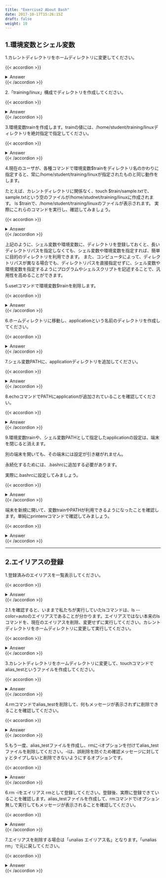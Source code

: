 ```yaml
---
title: "Exercise2 About Bash"
date: 2017-10-17T15:26:15Z
draft: false
weight: 10
---
```


## 1.環境変数とシェル変数

1.カレントディレクトリをホームディレクトリに変更してください。

{{< accordion >}}
<details style="margin-top: 10px;">
<summary>Answer</summary>
<div>
<pre>
$ cd
$ pwd
/home/student
</pre>
</div>
</details>
{{< /accordion >}}

2.「training/linux」構成でディレクトリを作成してください。

{{< accordion >}}
<details style="margin-top: 10px;">
<summary>Answer</summary>
<div>
<pre>
$ mkdir -p training/linux
$ ls training/
linux
</pre>
</div>
</details>
{{< /accordion >}}

3.環境変数trainを作成します。trainの値には、/home/student/training/linuxディレクトリを絶対指定で指定してください。

{{< accordion >}}
<details style="margin-top: 10px;">
<summary>Answer</summary>
<div>
<pre>
$ train='/home/student/training/linux/'
$ export train='/home/student/training/linux/'
</pre>
</div>
</details>
{{< /accordion >}}

4.現在のユーザが、各種コマンドで環境変数$trainをディレクトリ名のかわりに指定すると、常に/home/student/training/linuxが指定されたものと同じ動作をします。

たとえば、カレントディレクトリに関係なく、touch $train/sample.txtで、sample.txtという空のファイルが/home/studnet/training/linuxに作成されます。
ls $trainで、/home/student/training/linuxのファイルが表示されます。
実際にこれらのコマンドを実行し、確認してみましょう。

{{< accordion >}}
<details style="margin-top: 10px;">
<summary>Answer</summary>
<div>
<pre>
$ cd /
$ touch $train/sample.txt
$ ls $train
sample.txt
</pre>
</div>
</details>
{{< /accordion >}}

上記のように、シェル変数や環境変数に、ディレクトリを登録しておくと、長いディレクトリパスを指定しなくても、シェル変数や環境変数を指定すれば、簡単に目的のディレクトリを利用できます。
また、コンピュータによって、ディレクトリパスが異なる場合でも、ディレクトリパスを直接指定せずに、シェル変数や環境変数を指定するようにプログラムやシェルスクリプトを記述することで、汎用性を高めることができます。

5.usetコマンドで環境変数$trainを削除します。

{{< accordion >}}
<details style="margin-top: 10px;">
<summary>Answer</summary>
<div>
<pre>
$ unset train
</pre>
</div>
</details>
{{< /accordion >}}

6.ホームディレクトリに移動し、applicationという名前のディレクトリを作成してください。

{{< accordion >}}
<details style="margin-top: 10px;">
<summary>Answer</summary>
<div>
<pre>
$ cd
$ pwd
/home/student
$ mkdir application
application     sample_web.zip  ダウンロード  デスクトップ  ビデオ  画像
sample_web.log  training        テンプレート  ドキュメント  音楽    公開
</pre>
</div>
</details>
{{< /accordion >}}

7.シェル変数PATHに、applicationディレクトリを追加してください。

{{< accordion >}}
<details style="margin-top: 10px;">
<summary>Answer</summary>
<div>
<pre>
$ PATH=$PATH:/home/student/application
</pre>
</div>
</details>
{{< /accordion >}}

8.echoコマンドでPATHにapplicationが追加されていることを確認してください。

{{< accordion >}}
<details style="margin-top: 10px;">
<summary>Answer</summary>
<div>
<pre>
$ echo $PATH
/home/student/.local/bin:/home/student/bin:/usr/local/bin:/usr/bin:/usr/local/sbin:/usr/sbin:/home/student/application
</pre>
</div>
</details>
{{< /accordion >}}

9.環境変数trainや、シェル変数PATHとして指定したapplicationの設定は、端末を閉じると消えます。

別の端末を開いても、その端末には設定が引き継がれません。

永続化するためには、.bashrcに追加する必要があります。

実際に.bashrcに設定してみましょう。

{{< accordion >}}
<details style="margin-top: 10px;">
<summary>Answer</summary>
<div>
<pre>
$ vim ~/.bashrc

----------------[Shift]+[g]で最終行にカーソルを移動して追記------------------------
# .bashrc

# Source global definitions
if [ -f /etc/bashrc ]; then
        . /etc/bashrc
fi

# User specific environment
PATH="$HOME/.local/bin:$HOME/bin:$PATH"
export PATH

# Uncomment the following line if you don't like systemctl's auto-paging feature:
# export SYSTEMD_PAGER=

# User specific aliases and functions
PATH=$PATH:~/application
----------------[Esc + :wq]で保存終了---------------------------------------------
</pre>
</div>
</details>
{{< /accordion >}}

端末を新規に開いて、変数trainやPATHが利用できるようになったことを確認します。単純にprintenvコマンドで確認してみましょう。

{{< accordion >}}
<details style="margin-top: 10px;">
<summary>Answer</summary>
<div>
<pre>
$ printenv PATH
/home/student/.local/bin:/home/student/bin:/usr/local/bin:/usr/bin:/usr/local/sbin:/usr/sbin:/home/student/application
</pre>
</div>
</details>
{{< /accordion >}}

***

## 2.エイリアスの登録

1.登録済みのエイリアスを一覧表示してください。

{{< accordion >}}
<details style="margin-top: 10px;">
<summary>Answer</summary>
<div>
<pre>
$ alias
/home/student/.local/bin:/home/student/bin:/usr/local/bin:/usr/bin:/usr/local/sbin:/usr/sbin:/home/student/application
[student@localhost ~]$ alias
alias egrep='egrep --color=auto'
alias fgrep='fgrep --color=auto'
alias grep='grep --color=auto'
alias l.='ls -d .* --color=auto'
alias ll='ls -l --color=auto'
alias ls='ls --color=auto'
alias vi='vim'
alias which='(alias; declare -f) | /usr/bin/which --tty-only --read-alias --read-functions --show-tilde --show-dot'
alias xzegrep='xzegrep --color=auto'
alias xzfgrep='xzfgrep --color=auto'
alias xzgrep='xzgrep --color=auto'
alias zegrep='zegrep --color=auto'
alias zfgrep='zfgrep --color=auto'
alias zgrep='zgrep --color=auto'
</pre>
</div>
</details>
{{< /accordion >}}

2.1.を確認すると、いままで私たちが実行していたlsコマンドは、ls --color=autoのエイリアスであることが分かります。エイリアスではない本来のlsコマンドを、現在のエイリアスを削除、変更せずに実行してください。カレントディレクトリをホームディレクトリに変更して実行してください。

{{< accordion >}}
<details style="margin-top: 10px;">
<summary>Answer</summary>
<div>
<pre>
$ cd
$ pwd
/home/student
$ ls
//TeraTerm上では色がつきます。
application     sample_web.zip  ダウンロード  デスクトップ  ビデオ  画像
sample_web.log  training        テンプレート  ドキュメント  音楽    公開
</pre>

<pre>
$ /bin/ls
//TeraTerm上では色がつきません。
application     sample_web.zip  ダウンロード  デスクトップ  ビデオ  画像
sample_web.log  training        テンプレート  ドキュメント  音楽    公開
</pre>

<pre>
$ command ls
//TeraTerm上では色がつきません。
application     sample_web.zip  ダウンロード  デスクトップ  ビデオ  画像
sample_web.log  training        テンプレート  ドキュメント  音楽    公開
</pre>

<pre>
$ \ls
//TeraTerm上では色がつきません。
application     sample_web.zip  ダウンロード  デスクトップ  ビデオ  画像
sample_web.log  training        テンプレート  ドキュメント  音楽    公開
</pre>
</div>
</details>
{{< /accordion >}}

3.カレントディレクトリをホームディレクトリに変更して、touchコマンドでalias_testというファイルを作成してください。

{{< accordion >}}
<details style="margin-top: 10px;">
<summary>Answer</summary>
<div>
<pre>
$ cd
$ pwd
/home/student
$ touch alias_test
$ ls
alias_test      sample_web.zip  テンプレート  ビデオ  公開
application     training        デスクトップ  音楽
sample_web.log  ダウンロード    ドキュメント  画像
</pre>
</div>
</details>
{{< /accordion >}}

4.rmコマンドでalias_testを削除して、何もメッセージが表示されずに削除できることを確認してください。

{{< accordion >}}
<details style="margin-top: 10px;">
<summary>Answer</summary>
<div>
<pre>
$ rm alias_test
</pre>
</div>
</details>
{{< /accordion >}}

5.もう一度、alias_testファイルを作成し、rmに-iオプションを付けてalias_testファイルを削除してください。-iは、誤削除を防ぐため確認メッセージに対して y とタイプしないと削除できないようにするオプションです。

{{< accordion >}}
<details style="margin-top: 10px;">
<summary>Answer</summary>
<div>
<pre>
$ touch alias_test
$ rm -i alias_test
//yと入力
rm: 通常の空ファイル 'alias_test' を削除しますか?
</pre>
</div>
</details>
{{< /accordion >}}

6.rm -iをエイリアス rmとして登録してください。登録後、実際に登録できていることを確認します。alias_testファイルを作成して、rmコマンドでiオプション無しで実行してもメッセージが表示されることを確認してください。

{{< accordion >}}
<details style="margin-top: 10px;">
<summary>Answer</summary>
<div>
<pre>
$ alias rm='rm -i'
$ alias
alias egrep='egrep --color=auto'
alias fgrep='fgrep --color=auto'
alias grep='grep --color=auto'
alias l.='ls -d .* --color=auto'
alias ll='ls -l --color=auto'
alias ls='ls --color=auto'
alias rm='rm -i'
alias vi='vim'
alias which='(alias; declare -f) | /usr/bin/which --tty-only --read-alias --read-functions --show-tilde --show-dot'
alias xzegrep='xzegrep --color=auto'
alias xzfgrep='xzfgrep --color=auto'
alias xzgrep='xzgrep --color=auto'
alias zegrep='zegrep --color=auto'
alias zfgrep='zfgrep --color=auto'
alias zgrep='zgrep --color=auto'
$ touch alias_test
$ rm alias_test
//yと入力
rm: 通常の空ファイル 'alias_test' を削除しますか?
</pre>
</div>
</details>
{{< /accordion >}}

7.エイリアスを削除する場合は「unalias エイリアス名」となります。「unalias rm」で元に戻してください。

{{< accordion >}}
<details style="margin-top: 10px;">
<summary>Answer</summary>
<div>
<pre>
$ unalias rm
$ alias
alias egrep='egrep --color=auto'
alias fgrep='fgrep --color=auto'
alias grep='grep --color=auto'
alias l.='ls -d .* --color=auto'
alias ll='ls -l --color=auto'
alias ls='ls --color=auto'
alias vi='vim'
alias which='(alias; declare -f) | /usr/bin/which --tty-only --read-alias --read-functions --show-tilde --show-dot'
alias xzegrep='xzegrep --color=auto'
alias xzfgrep='xzfgrep --color=auto'
alias xzgrep='xzgrep --color=auto'
alias zegrep='zegrep --color=auto'
alias zfgrep='zfgrep --color=auto'
alias zgrep='zgrep --color=auto'
$ touch alias_test
$ rm alias_test
</pre>
</div>
</details>
{{< /accordion >}}